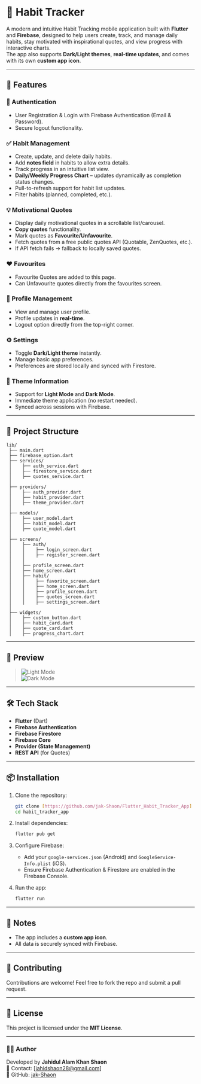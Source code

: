 # 📱 Habit Tracker

A modern and intuitive Habit Tracking mobile application built with **Flutter** and **Firebase**, designed to help users create, track, and manage daily habits, stay motivated with inspirational quotes, and view progress with interactive charts.  
The app also supports **Dark/Light themes**, **real-time updates**, and comes with its own **custom app icon**.

---

## 🚀 Features

### 🔐 Authentication
- User Registration & Login with Firebase Authentication (Email & Password).
- Secure logout functionality.

### ✅ Habit Management
- Create, update, and delete daily habits.
- Add **notes field** in habits to allow extra details.
- Track progress in an intuitive list view.
- **Daily/Weekly Progress Chart** – updates dynamically as completion status changes.
- Pull-to-refresh support for habit list updates.
- Filter habits (planned, completed, etc.).

### 💡 Motivational Quotes
- Display daily motivational quotes in a scrollable list/carousel.
- **Copy quotes** functionality.
- Mark quotes as **Favourite/Unfavourite**.
- Fetch quotes from a free public quotes API (Quotable, ZenQuotes, etc.).
- If API fetch fails → fallback to locally saved quotes.

### ❤ Favourites
- Favourite Quotes are added to this page.
- Can Unfavourite quotes directly from the favourites screen.

### 👤 Profile Management
- View and manage user profile.
- Profile updates in **real-time**.
- Logout option directly from the top-right corner.

### ⚙️ Settings
- Toggle **Dark/Light theme** instantly.
- Manage basic app preferences.
- Preferences are stored locally and synced with Firestore.

### 🎨 Theme Information
- Support for **Light Mode** and **Dark Mode**.
- Immediate theme application (no restart needed).
- Synced across sessions with Firebase.

---

## 📂 Project Structure

```
lib/
 ├── main.dart
 ├── firebase_option.dart
 ├── services/
 │    ├── auth_service.dart
 │    ├── firestore_service.dart
 │    ├── quotes_service.dart
 │
 ├── providers/
 │    ├── auth_provider.dart
 │    ├── habit_provider.dart
 │    ├── theme_provider.dart
 │
 ├── models/
 │    ├── user_model.dart
 │    ├── habit_model.dart
 │    ├── quote_model.dart
 │
 ├── screens/
 │    ├── auth/
 │    │    ├── login_screen.dart
 │    │    ├── register_screen.dart
 │    │
 │    ├── profile_screen.dart
 │    ├── home_screen.dart
 │    ├── habit/
 │    │    ├── favorite_screen.dart 
 │    │    ├── home_screen.dart 
 │    │    ├── profile_screen.dart
 │    │    ├── quotes_screen.dart 
 │    │    ├── settings_screen.dart 
 │
 ├── widgets/
 │    ├── custom_button.dart
 │    ├── habit_card.dart
 │    ├── quote_card.dart
 │    ├── progress_chart.dart
```

---

## 📸 Preview

> ![Light Mode](https://github.com/user-attachments/assets/4614b93f-5107-463d-aa24-c404b2b61293) <br>
 ![Dark Mode](https://github.com/user-attachments/assets/fd7460fb-f954-452e-ab75-e35eb0c5b927)




---

## 🛠️ Tech Stack
- **Flutter** (Dart)
- **Firebase Authentication**
- **Firebase Firestore**
- **Firebase Core**
- **Provider (State Management)**
- **REST API** (for Quotes)

---

## 📦 Installation

1. Clone the repository:
   ```bash
   git clone [https://github.com/jak-Shaon/Flutter_Habit_Tracker_App]
   cd habit_tracker_app
   ```

2. Install dependencies:
   ```bash
   flutter pub get
   ```

3. Configure Firebase:
   - Add your `google-services.json` (Android) and `GoogleService-Info.plist` (iOS).
   - Ensure Firebase Authentication & Firestore are enabled in the Firebase Console.

4. Run the app:
   ```bash
   flutter run
   ```

---

## 📌 Notes
- The app includes a **custom app icon**.
- All data is securely synced with Firebase.

---

## 🤝 Contributing
Contributions are welcome! Feel free to fork the repo and submit a pull request.

---

## 📄 License
This project is licensed under the **MIT License**.

---

### 👨‍💻 Author
Developed by **Jahidul Alam Khan Shaon**  
📧 Contact: [jahidshaon28@gmail.com]  
🔗 GitHub: [jak-Shaon](https://github.com/jak-Shaon)
